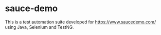 # sauce-demo
This is a test automation suite developed for https://www.saucedemo.com/ using Java, Selenium and TestNG.
